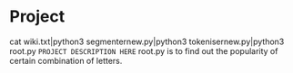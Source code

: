 # Project
cat wiki.txt|python3 segmenternew.py|python3 tokenisernew.py|python3 root.py
`PROJECT DESCRIPTION HERE`
root.py is to find out the popularity of certain combination of letters.
